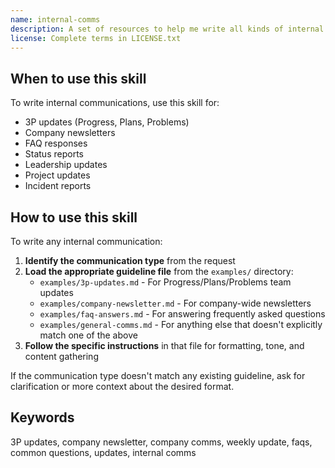 ```yaml
---
name: internal-comms
description: A set of resources to help me write all kinds of internal communications, using the formats that my company likes to use. Claude should use this skill whenever asked to write some sort of internal communications (status reports, leadership updates, 3P updates, company newsletters, FAQs, incident reports, project updates, etc.).
license: Complete terms in LICENSE.txt
---
```


## When to use this skill
To write internal communications, use this skill for:
- 3P updates (Progress, Plans, Problems)
- Company newsletters
- FAQ responses
- Status reports
- Leadership updates
- Project updates
- Incident reports

## How to use this skill

To write any internal communication:

1. **Identify the communication type** from the request
2. **Load the appropriate guideline file** from the `examples/` directory:
    - `examples/3p-updates.md` - For Progress/Plans/Problems team updates
    - `examples/company-newsletter.md` - For company-wide newsletters
    - `examples/faq-answers.md` - For answering frequently asked questions
    - `examples/general-comms.md` - For anything else that doesn't explicitly match one of the above
3. **Follow the specific instructions** in that file for formatting, tone, and content gathering

If the communication type doesn't match any existing guideline, ask for clarification or more context about the desired format.

## Keywords
3P updates, company newsletter, company comms, weekly update, faqs, common questions, updates, internal comms